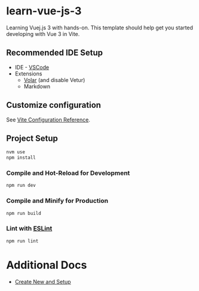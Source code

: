 # learn-vue-js-3

Learning Vuej.js 3 with hands-on.
This template should help get you started developing with Vue 3 in Vite.

## Recommended IDE Setup

- IDE - [VSCode](https://code.visualstudio.com/)
- Extensions
  - [Volar](https://marketplace.visualstudio.com/items?itemName=Vue.volar) (and disable Vetur)
  - Markdown

## Customize configuration

See [Vite Configuration Reference](https://vitejs.dev/config/).

## Project Setup

```sh
nvm use
npm install
```

### Compile and Hot-Reload for Development

```sh
npm run dev
```

### Compile and Minify for Production

```sh
npm run build
```

### Lint with [ESLint](https://eslint.org/)

```sh
npm run lint
```

# Additional Docs

- [Create New and Setup](./docs/README.md)
